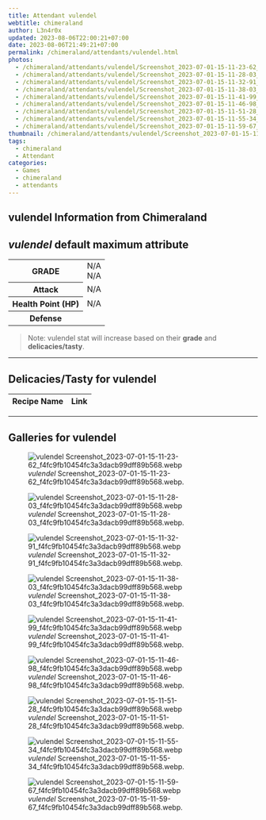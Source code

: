 ```yaml
---
title: Attendant vulendel
webtitle: chimeraland
author: L3n4r0x
updated: 2023-08-06T22:00:21+07:00
date: 2023-08-06T21:49:21+07:00
permalink: /chimeraland/attendants/vulendel.html
photos:
  - /chimeraland/attendants/vulendel/Screenshot_2023-07-01-15-11-23-62_f4fc9fb10454fc3a3dacb99dff89b568.webp
  - /chimeraland/attendants/vulendel/Screenshot_2023-07-01-15-11-28-03_f4fc9fb10454fc3a3dacb99dff89b568.webp
  - /chimeraland/attendants/vulendel/Screenshot_2023-07-01-15-11-32-91_f4fc9fb10454fc3a3dacb99dff89b568.webp
  - /chimeraland/attendants/vulendel/Screenshot_2023-07-01-15-11-38-03_f4fc9fb10454fc3a3dacb99dff89b568.webp
  - /chimeraland/attendants/vulendel/Screenshot_2023-07-01-15-11-41-99_f4fc9fb10454fc3a3dacb99dff89b568.webp
  - /chimeraland/attendants/vulendel/Screenshot_2023-07-01-15-11-46-98_f4fc9fb10454fc3a3dacb99dff89b568.webp
  - /chimeraland/attendants/vulendel/Screenshot_2023-07-01-15-11-51-28_f4fc9fb10454fc3a3dacb99dff89b568.webp
  - /chimeraland/attendants/vulendel/Screenshot_2023-07-01-15-11-55-34_f4fc9fb10454fc3a3dacb99dff89b568.webp
  - /chimeraland/attendants/vulendel/Screenshot_2023-07-01-15-11-59-67_f4fc9fb10454fc3a3dacb99dff89b568.webp
thumbnail: /chimeraland/attendants/vulendel/Screenshot_2023-07-01-15-11-23-62_f4fc9fb10454fc3a3dacb99dff89b568.webp
tags:
  - chimeraland
  - Attendant
categories:
  - Games
  - chimeraland
  - attendants
---
```


<link
  rel="stylesheet"
  href="https://rawcdn.githack.com/dimaslanjaka/Web-Manajemen/870a349/css/bootstrap-5-3-0-alpha3-wrapper.css"
/>
<section id="bootstrap-wrapper">
  <div data-bs-theme="dark">
    <h2>vulendel Information from Chimeraland</h2>
    <h2 id="attribute"><i>vulendel</i> default maximum attribute</h2>
    <div class="row">
      <div class="col mb-2">
        <div class="card">
          <div class="card-body">
            <table>
              <tr>
                <th>GRADE</th>
                <td>N/A <br />N/A</td>
              </tr>
              <tr>
                <th>Attack</th>
                <td>N/A</td>
              </tr>
              <tr>
                <th>Health Point (HP)</th>
                <td>N/A</td>
              </tr>
              <tr>
                <th>Defense</th>
                <td></td>
              </tr>
            </table>
          </div>
        </div>
      </div>
    </div>
    <blockquote class="bd-callout bd-callout-warning">
      Note: vulendel stat will increase based on their <b>grade</b> and
      <b>delicacies/tasty</b>.
    </blockquote>
    <hr />
    <h2 id="delicacies">Delicacies/Tasty for vulendel</h2>
    <div class="card">
      <div class="card-body">
        <div class="table-responsive">
          <table class="table table-striped">
            <thead>
              <tr>
                <th>Recipe Name</th>
                <th>Link</th>
              </tr>
            </thead>
            <tbody></tbody>
          </table>
        </div>
      </div>
    </div>
    <hr />
    <div id="gallery">
      <h2>Galleries for vulendel</h2>
      <div class="row">
        <div class="col-lg-6 col-12">
          <figure>
            <img
              src="https://www.webmanajemen.com/chimeraland/attendants/vulendel/Screenshot_2023-07-01-15-11-23-62_f4fc9fb10454fc3a3dacb99dff89b568.webp"
              alt="vulendel Screenshot_2023-07-01-15-11-23-62_f4fc9fb10454fc3a3dacb99dff89b568.webp"
            />
            <figcaption style="word-wrap: break-word">
              <i>vulendel</i>
              Screenshot_2023-07-01-15-11-23-62_f4fc9fb10454fc3a3dacb99dff89b568.webp.
            </figcaption>
          </figure>
        </div>
        <div class="col-lg-6 col-12">
          <figure>
            <img
              src="https://www.webmanajemen.com/chimeraland/attendants/vulendel/Screenshot_2023-07-01-15-11-28-03_f4fc9fb10454fc3a3dacb99dff89b568.webp"
              alt="vulendel Screenshot_2023-07-01-15-11-28-03_f4fc9fb10454fc3a3dacb99dff89b568.webp"
            />
            <figcaption style="word-wrap: break-word">
              <i>vulendel</i>
              Screenshot_2023-07-01-15-11-28-03_f4fc9fb10454fc3a3dacb99dff89b568.webp.
            </figcaption>
          </figure>
        </div>
        <div class="col-lg-6 col-12">
          <figure>
            <img
              src="https://www.webmanajemen.com/chimeraland/attendants/vulendel/Screenshot_2023-07-01-15-11-32-91_f4fc9fb10454fc3a3dacb99dff89b568.webp"
              alt="vulendel Screenshot_2023-07-01-15-11-32-91_f4fc9fb10454fc3a3dacb99dff89b568.webp"
            />
            <figcaption style="word-wrap: break-word">
              <i>vulendel</i>
              Screenshot_2023-07-01-15-11-32-91_f4fc9fb10454fc3a3dacb99dff89b568.webp.
            </figcaption>
          </figure>
        </div>
        <div class="col-lg-6 col-12">
          <figure>
            <img
              src="https://www.webmanajemen.com/chimeraland/attendants/vulendel/Screenshot_2023-07-01-15-11-38-03_f4fc9fb10454fc3a3dacb99dff89b568.webp"
              alt="vulendel Screenshot_2023-07-01-15-11-38-03_f4fc9fb10454fc3a3dacb99dff89b568.webp"
            />
            <figcaption style="word-wrap: break-word">
              <i>vulendel</i>
              Screenshot_2023-07-01-15-11-38-03_f4fc9fb10454fc3a3dacb99dff89b568.webp.
            </figcaption>
          </figure>
        </div>
        <div class="col-lg-6 col-12">
          <figure>
            <img
              src="https://www.webmanajemen.com/chimeraland/attendants/vulendel/Screenshot_2023-07-01-15-11-41-99_f4fc9fb10454fc3a3dacb99dff89b568.webp"
              alt="vulendel Screenshot_2023-07-01-15-11-41-99_f4fc9fb10454fc3a3dacb99dff89b568.webp"
            />
            <figcaption style="word-wrap: break-word">
              <i>vulendel</i>
              Screenshot_2023-07-01-15-11-41-99_f4fc9fb10454fc3a3dacb99dff89b568.webp.
            </figcaption>
          </figure>
        </div>
        <div class="col-lg-6 col-12">
          <figure>
            <img
              src="https://www.webmanajemen.com/chimeraland/attendants/vulendel/Screenshot_2023-07-01-15-11-46-98_f4fc9fb10454fc3a3dacb99dff89b568.webp"
              alt="vulendel Screenshot_2023-07-01-15-11-46-98_f4fc9fb10454fc3a3dacb99dff89b568.webp"
            />
            <figcaption style="word-wrap: break-word">
              <i>vulendel</i>
              Screenshot_2023-07-01-15-11-46-98_f4fc9fb10454fc3a3dacb99dff89b568.webp.
            </figcaption>
          </figure>
        </div>
        <div class="col-lg-6 col-12">
          <figure>
            <img
              src="https://www.webmanajemen.com/chimeraland/attendants/vulendel/Screenshot_2023-07-01-15-11-51-28_f4fc9fb10454fc3a3dacb99dff89b568.webp"
              alt="vulendel Screenshot_2023-07-01-15-11-51-28_f4fc9fb10454fc3a3dacb99dff89b568.webp"
            />
            <figcaption style="word-wrap: break-word">
              <i>vulendel</i>
              Screenshot_2023-07-01-15-11-51-28_f4fc9fb10454fc3a3dacb99dff89b568.webp.
            </figcaption>
          </figure>
        </div>
        <div class="col-lg-6 col-12">
          <figure>
            <img
              src="https://www.webmanajemen.com/chimeraland/attendants/vulendel/Screenshot_2023-07-01-15-11-55-34_f4fc9fb10454fc3a3dacb99dff89b568.webp"
              alt="vulendel Screenshot_2023-07-01-15-11-55-34_f4fc9fb10454fc3a3dacb99dff89b568.webp"
            />
            <figcaption style="word-wrap: break-word">
              <i>vulendel</i>
              Screenshot_2023-07-01-15-11-55-34_f4fc9fb10454fc3a3dacb99dff89b568.webp.
            </figcaption>
          </figure>
        </div>
        <div class="col-lg-6 col-12">
          <figure>
            <img
              src="https://www.webmanajemen.com/chimeraland/attendants/vulendel/Screenshot_2023-07-01-15-11-59-67_f4fc9fb10454fc3a3dacb99dff89b568.webp"
              alt="vulendel Screenshot_2023-07-01-15-11-59-67_f4fc9fb10454fc3a3dacb99dff89b568.webp"
            />
            <figcaption style="word-wrap: break-word">
              <i>vulendel</i>
              Screenshot_2023-07-01-15-11-59-67_f4fc9fb10454fc3a3dacb99dff89b568.webp.
            </figcaption>
          </figure>
        </div>
      </div>
    </div>
  </div>
</section>